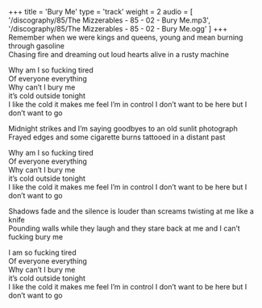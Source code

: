 +++
title = 'Bury Me'
type = 'track'
weight = 2
audio = [
    '/discography/85/The Mizzerables - 85 - 02 - Bury Me.mp3',
    '/discography/85/The Mizzerables - 85 - 02 - Bury Me.ogg'
]
+++
Remember when we were kings and queens, young and mean burning through gasoline  
Chasing fire and dreaming out loud hearts alive in a rusty machine  

Why am I so fucking tired  
Of everyone everything  
Why can’t I bury me  
it’s cold outside tonight  
I like the cold it makes me feel I’m in control I don’t want to be here but I don’t want to go

Midnight strikes and I’m saying goodbyes to an old sunlit photograph  
Frayed edges and some cigarette burns tattooed in a distant past

Why am I so fucking tired  
Of everyone everything  
Why can’t I bury me  
it’s cold outside tonight  
I like the cold it makes me feel I’m in control I don’t want to be here but I don’t want to go

Shadows fade and the silence is louder than screams twisting at me like a knife  
Pounding walls while they laugh and they stare back at me and I can’t fucking bury me

I am so fucking tired  
Of everyone everything  
Why can’t I bury me  
it’s cold outside tonight  
I like the cold it makes me feel I’m in control I don’t want to be here but I don’t want to go
